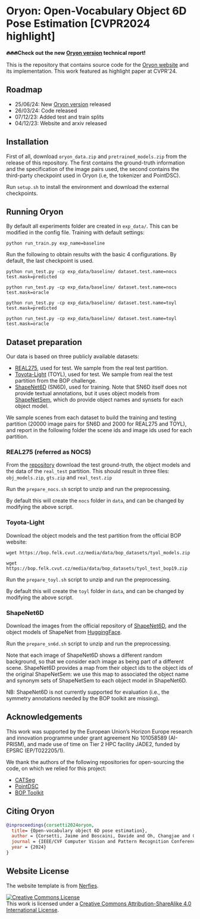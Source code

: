# Oryon: Open-Vocabulary Object 6D Pose Estimation [CVPR2024 highlight]

**🔥🔥🔥Check out the new [Oryon version](https://arxiv.org/abs/2406.16384) technical report!**

This is the repository that contains source code for the [Oryon website](https://jcorsetti.github.io/oryon/) and its implementation.
This work featured as highlight paper at CVPR'24.


## Roadmap

- 25/06/24: New [Oryon version](https://arxiv.org/abs/2406.16384) released
- 26/03/24: Code released 
- 07/12/23: Added test and train splits
- 04/12/23: Website and arxiv released

## Installation

First of all, download `oryon_data.zip` and `pretrained_models.zip` from the release of this repository.
The first contains the ground-truth information and the specification of the image pairs used, the second contains the third-party checkpoint used in Oryon (i.e, the tokenizer and PointDSC).

Run `setup.sh` to install the environment and download the external checkpoints.

## Running Oryon

By default all experiments folder are created in `exp_data/`.
This can be modified in the config file.
Training with default settings:

`
python run_train.py exp_name=baseline
`

Run the following to obtain results with the basic 4 configurations. By default, the last checkpoint is used.

`python run_test.py -cp exp_data/baseline/ dataset.test.name=nocs test.mask=predicted
`

`python run_test.py -cp exp_data/baseline/ dataset.test.name=nocs test.mask=oracle
`

`python run_test.py -cp exp_data/baseline/ dataset.test.name=toyl test.mask=predicted
`

`python run_test.py -cp exp_data/baseline/ dataset.test.name=toyl test.mask=oracle
`


## Dataset preparation

Our data is based on three publicly available datasets:
- [REAL275](https://github.com/hughw19/NOCS_CVPR2019), used for test. We sample from the real test partition.
- [Toyota-Light](https://bop.felk.cvut.cz/datasets/) (TOYL), used for test. We sample from real the test partition from the BOP challenge. 
- [ShapeNet6D](https://github.com/ethnhe/FS6D-PyTorch) (SN6D), used for training. Note that SN6D itself does not provide textual annotations, but it uses object models from [ShapeNetSem](https://shapenet.org/), which do provide object names and synsets for each object model.

We sample scenes from each dataset to build the training and testing partition (20000 image pairs for SN6D and 2000 for REAL275 and TOYL), and report in the following folder the scene ids and image ids used for each partition.


### REAL275 (referred as NOCS)

From the [repository](https://github.com/hughw19/NOCS_CVPR2019) download the test ground-truth, the object models and the data of the `real_test` partition. This should result in three files: `obj_models.zip`, `gts.zip` and `real_test.zip`

Run the `prepare_nocs.sh` script to unzip and run the preprocessing.

By default this will create the `nocs` folder in `data`, and can be changed by modifying the above script.


### Toyota-Light

Download the object models and the test partition from the official BOP website:

`
wget https://bop.felk.cvut.cz/media/data/bop_datasets/tyol_models.zip
`

`
wget https://bop.felk.cvut.cz/media/data/bop_datasets/tyol_test_bop19.zip
`

Run the `prepare_toyl.sh` script to unzip and run the preprocessing.

By default this will create the `toyl` folder in `data`, and can be changed by modifying the above script.


### ShapeNet6D

Download the images from the official repository of [ShapeNet6D](https://github.com/ethnhe/FS6D-PyTorch), and the object models of ShapeNet from [HuggingFace](https://huggingface.co/datasets/ShapeNet/ShapeNetSem-archive).

Run the `prepare_sn6d.sh` script to unzip and run the preprocessing.

Note that each image of ShapeNet6D shows a different random background, so that we consider each image as being part of a different scene.
ShapeNet6D provides a map from their object ids to the object ids of the original ShapeNetSem: we use this map to associated the object name and synonym sets of ShapeNetSem to each object model in ShapeNet6D.

NB: ShapeNet6D is not currently supported for evaluation (i.e., the symmetry annotations needed by the BOP toolkit are missing).

## Acknowledgements

This work was supported by the European Union’s Horizon Europe research and innovation programme under grant agreement No 101058589 (AI-PRISM), and made use of time on Tier 2 HPC facility JADE2, funded by EPSRC (EP/T022205/1).

We thank the authors of the following repositories for open-sourcing the code, on which we relied for this project:
- [CATSeg](https://github.com/KU-CVLAB/CAT-Seg)
- [PointDSC](https://github.com/XuyangBai/PointDSC)
- [BOP Toolkit](https://github.com/thodan/bop_toolkit)


## Citing Oryon

```BibTeX
@inproceedings{corsetti2024oryon,
  title= {Open-vocabulary object 6D pose estimation}, 
  author = {Corsetti, Jaime and Boscaini, Davide and Oh, Changjae and Cavallaro, Andrea and Poiesi, Fabio},
  journal = {IEEE/CVF Computer Vision and Pattern Recognition Conference (CVPR)},
  year = {2024}
}
```

## Website License
The website template is from [Nerfies](https://github.com/nerfies/nerfies.github.io).

<a rel="license" href="http://creativecommons.org/licenses/by-sa/4.0/"><img alt="Creative Commons License" style="border-width:0" src="https://i.creativecommons.org/l/by-sa/4.0/88x31.png" /></a><br />This work is licensed under a <a rel="license" href="http://creativecommons.org/licenses/by-sa/4.0/">Creative Commons Attribution-ShareAlike 4.0 International License</a>.
